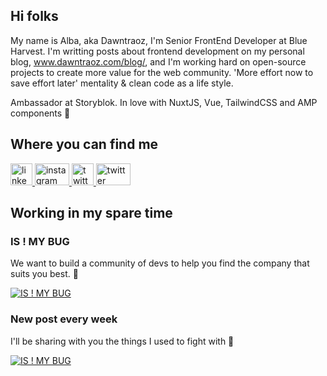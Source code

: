 ## Hi folks

My name is Alba, aka Dawntraoz, I'm Senior FrontEnd Developer at Blue Harvest. I'm writting posts about frontend development on my personal blog, www.dawntraoz.com/blog/, and I'm working hard on open-source projects to create more value for the web community. 'More effort now to save effort later' mentality & clean code as a life style.

Ambassador at Storyblok. In love with NuxtJS, Vue, TailwindCSS and AMP components 🥰

## Where you can find me

<p>
  <a href="https://www.linkedin.com/in/dawntraoz/" rel="nofollow">
    <img src="https://cdn.jsdelivr.net/npm/simple-icons@3.0.1/icons/linkedin.svg" alt="linkedin" height="35" />
  </a>

  <a href="https://www.instagram.com/dawntraoz/" rel="nofollow">
    <img src="https://cdn.jsdelivr.net/npm/simple-icons@3.0.1/icons/instagram.svg" alt="instagram" height="35" width="55" />
  </a>

  <a href="https://twitter.com/dawntraoz" rel="nofollow">
    <img src="https://cdn.jsdelivr.net/npm/simple-icons@3.0.1/icons/twitter.svg" alt="twitter" height="35" />
  </a>
  
  <a href="https://dev.to/dawntraoz" rel="nofollow">
    <img src="https://cdn.jsdelivr.net/npm/simple-icons@3.0.1/icons/dev-dot-to.svg" alt="twitter" height="35" width="55" />
  </a>
</p>

## Working in my spare time

### IS ! MY BUG
We want to build a community of devs to help you find the company that suits you best. 💜

<a href="https://www.dawntraoz.com/blog/presenting-our-new-project-is-not-my-bug/" rel="nofollow">
  <img src="https://img2.storyblok.com/672x0/f/79165/1292x484/86c9bad56a/evaluate-cta.png" alt="IS ! MY BUG" />
</a>

### New post every week
I'll be sharing with you the things I used to fight with 🦸‍

<a href="https://www.dawntraoz.com/blog/" rel="nofollow">
  <img src="https://www.dawntraoz.com/images/blog.png" alt="IS ! MY BUG" />
</a>
